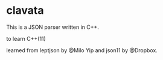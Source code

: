 # clavata

This is a JSON parser written in C++.

to learn C++(11)

learned from leptjson by @Milo Yip and json11 by @Dropbox.